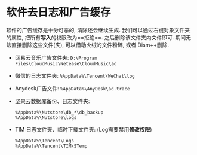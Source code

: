 # 软件去日志和广告缓存

软件的广告缓存是十分可恶的, 清除还会继续生成. 我们可以通过右键对象文件夹的属性, 把所有**写入**的权限改为==拒绝==. 之后删除该文件夹内文件即可. 期间无法直接删除这些文件(夹), 可以借助火绒的文件粉碎, 或者 Dism++删除.

- 网易云音乐广告文件夹: `D:\Program Files\CloudMusic\Netease\CloudMusic\ad`

- 微信的日志文件夹: `%AppData%\Tencent\WeChat\log`

- Anydesk广告文件: `%AppData%\AnyDesk\ad.trace`

- 坚果云数据库备份、日志文件夹: 

  ```shell
  %AppData%\Nutstore\db_*\db_backup
  %AppData%\Nutstore\logs
  ```
  
- TIM 日志文件夹、临时下载文件夹: (Log需要禁用**修改权限**)

  ```
  %AppData%\Tencent\Logs
  %AppData%\Tencent\TIM\STemp
  ```
  
  
  
  
  
  

